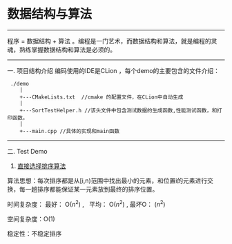 ﻿# 数据结构与算法

---

程序 = 数据结构 + 算法 。编程是一门艺术，而数据结构和算法，就是编程的灵魂，熟练掌握数据结构和算法是必须的。

---

一. 项目结构介绍
编码使用的IDE是CLion ，每个demo的主要包含的文件介绍：
```
 ./demo
    |
    +---CMakeLists.txt  //cmake 的配置文件，在CLion中自动生成
    |
    +---SortTestHelper.h //该头文件中包含测试数据的生成函数,性能测试函数，和打印函数。
    |
    +---main.cpp //具体的实现和main函数
```

---
二. Test Demo

 1. [直接选择排序算法](https://github.com/DLUTYJH/DataStructure/tree/master/SelectionSort)

算法思想：每次排序都是从[i,n)范围中找出最小的元素，和位置i的元素进行交换，每一趟排序都能保证某一元素放到最终的排序位置。

时间复杂度：  最好： O($n^2$)  ,   平均： O($n^2$)   ,  最坏O： ($n^2$) 

空间复杂度：O(1)

稳定性：不稳定排序



